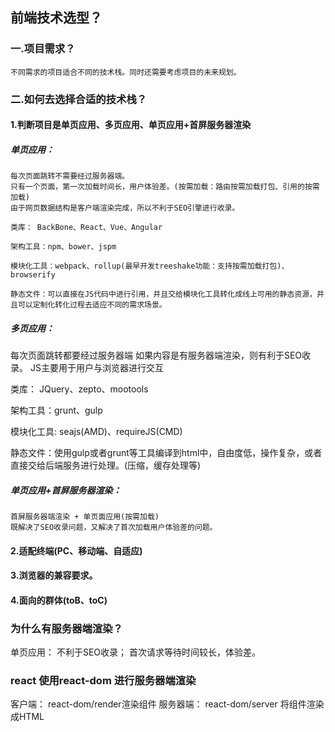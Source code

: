 
## 前端技术选型？
### 一.项目需求？
    不同需求的项目适合不同的技术栈。同时还需要考虑项目的未来规划。
### 二.如何去选择合适的技术栈？
#### 1.判断项目是单页应用、多页应用、单页应用+首屏服务器渲染
##### 单页应用：
    每次页面跳转不需要经过服务器端。
    只有一个页面，第一次加载时间长，用户体验差。(按需加载：路由按需加载打包、引用的按需加载)
    由于网页数据结构是客户端渲染完成，所以不利于SEO引擎进行收录。

    类库： BackBone、React、Vue、Angular

    架构工具：npm、bower、jspm

    模块化工具：webpack、rollup(最早开发treeshake功能：支持按需加载打包)、browserify

    静态文件：可以直接在JS代码中进行引用，并且交给模块化工具转化成线上可用的静态资源，并且可以定制化转化过程去适应不同的需求场景。

##### 多页应用：
   每次页面跳转都要经过服务器端
   如果内容是有服务器端渲染，则有利于SEO收录。
   JS主要用于用户与浏览器进行交互

   类库： JQuery、zepto、mootools

   架构工具：grunt、gulp

   模块化工具: seajs(AMD)、requireJS(CMD)

   静态文件：使用gulp或者grunt等工具编译到html中，自由度低，操作复杂，或者直接交给后端服务进行处理。(压缩，缓存处理等)

##### 单页应用+首屏服务器渲染：
    首屏服务器端渲染 + 单页面应用(按需加载)
    既解决了SEO收录问题，又解决了首次加载用户体验差的问题。


#### 2.适配终端(PC、移动端、自适应)
#### 3.浏览器的兼容要求。
#### 4.面向的群体(toB、toC)


### 为什么有服务器端渲染？
  单页应用：
    不利于SEO收录；
    首次请求等待时间较长，体验差。
### react 使用react-dom 进行服务器端渲染
客户端： react-dom/render渲染组件
服务器端： react-dom/server 将组件渲染成HTML

